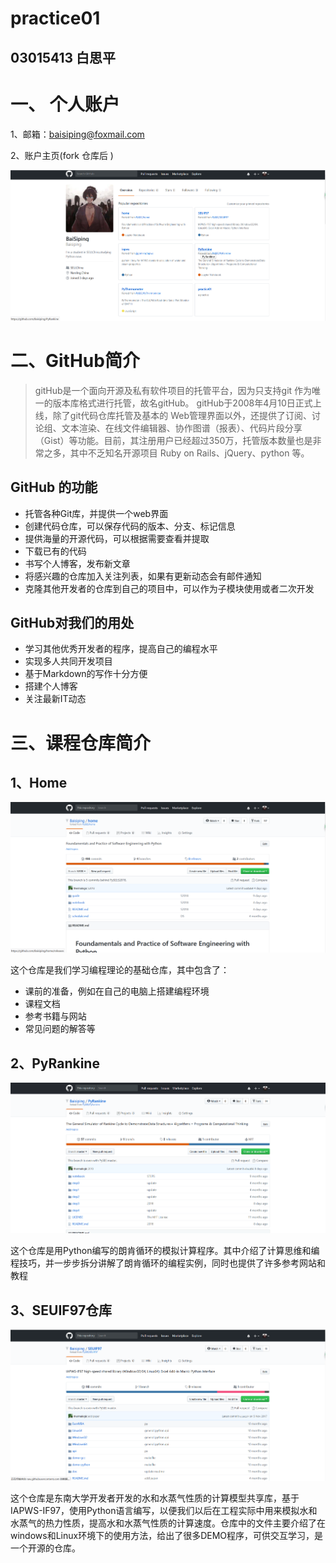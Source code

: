 # practice01
## 03015413 白思平
# 一、 个人账户
1、邮箱：[baisiping@foxmail.com](baisiping@foxmail.com)

2、账户主页(fork 仓库后 )

![](./img/主页.png)

# 二、GitHub简介
>gitHub是一个面向开源及私有软件项目的托管平台，因为只支持git 作为唯一的版本库格式进行托管，故名gitHub。
gitHub于2008年4月10日正式上线，除了git代码仓库托管及基本的 Web管理界面以外，还提供了订阅、讨论组、文本渲染、在线文件编辑器、协作图谱（报表）、代码片段分享（Gist）等功能。目前，其注册用户已经超过350万，托管版本数量也是非常之多，其中不乏知名开源项目 Ruby on Rails、jQuery、python 等。
## GitHub 的功能
- 托管各种Git库，并提供一个web界面
- 创建代码仓库，可以保存代码的版本、分支、标记信息
- 提供海量的开源代码，可以根据需要查看并提取
- 下载已有的代码
- 书写个人博客，发布新文章
- 将感兴趣的仓库加入关注列表，如果有更新动态会有邮件通知
- 克隆其他开发者的仓库到自己的项目中，可以作为子模块使用或者二次开发
## GitHub对我们的用处
- 学习其他优秀开发者的程序，提高自己的编程水平
- 实现多人共同开发项目
- 基于Markdown的写作十分方便
- 搭建个人博客
- 关注最新IT动态
# 三、课程仓库简介
## 1、Home

![](./img/home.png)

这个仓库是我们学习编程理论的基础仓库，其中包含了：
- 课前的准备，例如在自己的电脑上搭建编程环境
- 课程文档
- 参考书籍与网站
- 常见问题的解答等

## 2、PyRankine

![](./img/pyrankine.png)

这个仓库是用Python编写的朗肯循环的模拟计算程序。其中介绍了计算思维和编程技巧，并一步步拆分讲解了朗肯循环的编程实例，同时也提供了许多参考网站和教程

## 3、SEUIF97仓库

![](./img/seuif97.png)

这个仓库是东南大学开发者开发的水和水蒸气性质的计算模型共享库，基于IAPWS-IF97，使用Python语言编写，以便我们以后在工程实际中用来模拟水和水蒸气的热力性质，提高水和水蒸气性质的计算速度。仓库中的文件主要介绍了在windows和Linux环境下的使用方法，给出了很多DEMO程序，可供交互学习，是一个开源的仓库。 
